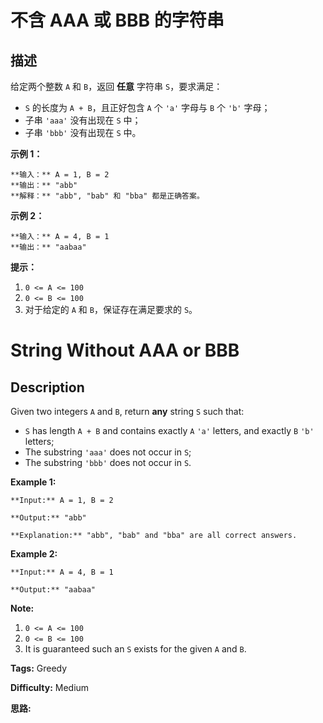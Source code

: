# 不含 AAA 或 BBB 的字符串

## 描述

给定两个整数 `A` 和 `B`，返回 **任意** 字符串 `S`，要求满足：

  * `S` 的长度为 `A + B`，且正好包含 `A` 个 `'a'` 字母与 `B` 个 `'b'` 字母；
  * 子串 `'aaa'` 没有出现在 `S` 中；
  * 子串 `'bbb'` 没有出现在 `S` 中。



**示例 1：**

    
    
    **输入：** A = 1, B = 2
    **输出：** "abb"
    **解释：** "abb", "bab" 和 "bba" 都是正确答案。
    

**示例 2：**

    
    
    **输入：** A = 4, B = 1
    **输出：** "aabaa"



**提示：**

  1. `0 <= A <= 100`
  2. `0 <= B <= 100`
  3. 对于给定的 `A` 和 `B`，保证存在满足要求的 `S`。



# String Without AAA or BBB

## Description



Given two integers `A` and `B`, return **any** string `S` such that:

  * `S` has length `A + B` and contains exactly `A` `'a'` letters, and exactly `B` `'b'` letters;
  * The substring `'aaa'` does not occur in `S`;
  * The substring `'bbb'` does not occur in `S`.



**Example 1:**

    
    
    **Input:** A = 1, B = 2
    **Output:** "abb"
    **Explanation:** "abb", "bab" and "bba" are all correct answers.
    

**Example 2:**

    
    
    **Input:** A = 4, B = 1
    **Output:** "aabaa"



**Note:**

  1. `0 <= A <= 100`
  2. `0 <= B <= 100`
  3. It is guaranteed such an `S` exists for the given `A` and `B`.


**Tags:** Greedy

**Difficulty:** Medium

**思路:**
